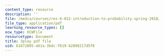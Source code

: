```yaml
---
content_type: resource
description: ''
file: /media/courses/res-6-012-introduction-to-probability-spring-2018/b1872805a61a3bdcf619b2898217d5f8_aXFbBcabaQA.pdf
file_type: application/pdf
learning_resource_types: []
ocw_type: OCWFile
resourcetype: Document
title: 3play pdf file
uid: b1872805-a61a-3bdc-f619-b2898217d5f8
---
```

